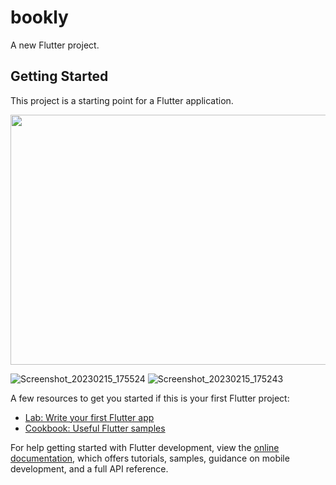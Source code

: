 # bookly

A new Flutter project.

## Getting Started

This project is a starting point for a Flutter application.


<img src="https://user-images.githubusercontent.com/50297806/220133760-57378230-6287-4bcf-a7b2-bec197dcc95a.png" style=" width:600px ; height:400px "  >

![Screenshot_20230215_175524](https://user-images.githubusercontent.com/50297806/220133760-57378230-6287-4bcf-a7b2-bec197dcc95a.png)
![Screenshot_20230215_175243](https://user-images.githubusercontent.com/50297806/220133810-56e47f75-c6ca-412b-9867-92180a58ccbd.png)



A few resources to get you started if this is your first Flutter project:

- [Lab: Write your first Flutter app](https://docs.flutter.dev/get-started/codelab)
- [Cookbook: Useful Flutter samples](https://docs.flutter.dev/cookbook)

For help getting started with Flutter development, view the
[online documentation](https://docs.flutter.dev/), which offers tutorials,
samples, guidance on mobile development, and a full API reference.
